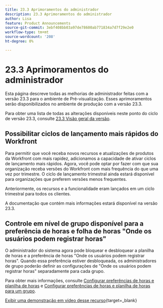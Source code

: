 ```yaml
---
title: 23.3 Aprimoramentos do administrador
description: 23.3 Aprimoramentos do administrador
author: Lisa
feature: Product Announcements
source-git-commit: 3ebf408bb03a97de78600ab771834a7d7f29e2e0
workflow-type: tm+mt
source-wordcount: '208'
ht-degree: 0%

---
```


# 23.3 Aprimoramentos do administrador

Esta página descreve todas as melhorias de administrador feitas com a versão 23.3 para o ambiente de Pré-visualização. Esses aprimoramentos serão disponibilizados no ambiente de produção com a versão 23.3.

Para obter uma lista de todas as alterações disponíveis neste ponto do ciclo de versão 23.3, consulte [23.3 Visão geral da versão](/help/quicksilver/product-announcements/product-releases/23.3-release-activity/23-3-release-overview.md).

## Possibilitar ciclos de lançamento mais rápidos do Workfront

Para permitir que você receba novos recursos e atualizações de produtos da Workfront com mais rapidez, adicionamos a capacidade de ativar ciclos de lançamento mais rápidos. Agora, você pode optar por fazer com que sua organização receba versões do Workfront com mais frequência do que uma vez por trimestre. O ciclo de lançamento trimestral ainda estará disponível para organizações que preferem versões menos frequentes.

Anteriormente, os recursos e a funcionalidade eram lançados em um ciclo trimestral para todos os clientes.

A documentação que contém mais informações estará disponível na versão 23.3.

## Controle em nível de grupo disponível para a preferência de horas e folha de horas &quot;Onde os usuários podem registrar horas&quot;

O administrador do sistema agora pode bloquear e desbloquear a planilha de horas e a preferência de horas &quot;Onde os usuários podem registrar horas&quot;. Quando essa preferência estiver desbloqueada, os administradores de grupo poderão definir as configurações de &quot;Onde os usuários podem registrar horas&quot; separadamente para cada grupo.

Para obter mais informações, consulte [Configurar preferências de horas e planilha de horas](/help/quicksilver/administration-and-setup/set-up-workfront/configure-timesheets-schedules/timesheet-and-hour-preferences.md) e [Configurar preferências de horas e planilha de horas para um grupo](/help/quicksilver/administration-and-setup/manage-groups/create-and-manage-groups/configure-timesheet-hour-preferences-group.md).

[Exibir uma demonstração em vídeo desse recurso](https://video.tv.adobe.com/v/3419111/){target=_blank}
